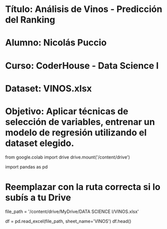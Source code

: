 # Título: Análisis de Vinos - Predicción del Ranking
# Alumno: Nicolás Puccio
# Curso: CoderHouse - Data Science I
# Dataset: VINOS.xlsx
# Objetivo: Aplicar técnicas de selección de variables, entrenar un modelo de regresión utilizando el dataset elegido.
from google.colab import drive
drive.mount('/content/drive')

import pandas as pd

# Reemplazar con la ruta correcta si lo subís a tu Drive
file_path = '/content/drive/MyDrive/DATA SCIENCE I/VINOS.xlsx'

df = pd.read_excel(file_path, sheet_name='VINOS')
df.head()
